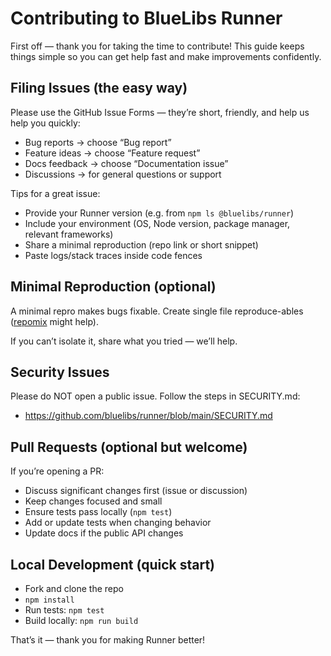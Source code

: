 # Contributing to BlueLibs Runner

First off — thank you for taking the time to contribute! This guide keeps things simple so you can get help fast and make improvements confidently.

## Filing Issues (the easy way)

Please use the GitHub Issue Forms — they’re short, friendly, and help us help you quickly:

- Bug reports → choose “Bug report”
- Feature ideas → choose “Feature request”
- Docs feedback → choose “Documentation issue”
- Discussions → for general questions or support

Tips for a great issue:

- Provide your Runner version (e.g. from `npm ls @bluelibs/runner`)
- Include your environment (OS, Node version, package manager, relevant frameworks)
- Share a minimal reproduction (repo link or short snippet)
- Paste logs/stack traces inside code fences

## Minimal Reproduction (optional)

A minimal repro makes bugs fixable. Create single file reproduce-ables ([repomix](https://repomix.com/) might help).

If you can’t isolate it, share what you tried — we’ll help.

## Security Issues

Please do NOT open a public issue. Follow the steps in SECURITY.md:

- https://github.com/bluelibs/runner/blob/main/SECURITY.md

## Pull Requests (optional but welcome)

If you’re opening a PR:

- Discuss significant changes first (issue or discussion)
- Keep changes focused and small
- Ensure tests pass locally (`npm test`)
- Add or update tests when changing behavior
- Update docs if the public API changes

## Local Development (quick start)

- Fork and clone the repo
- `npm install`
- Run tests: `npm test`
- Build locally: `npm run build`

That’s it — thank you for making Runner better!
